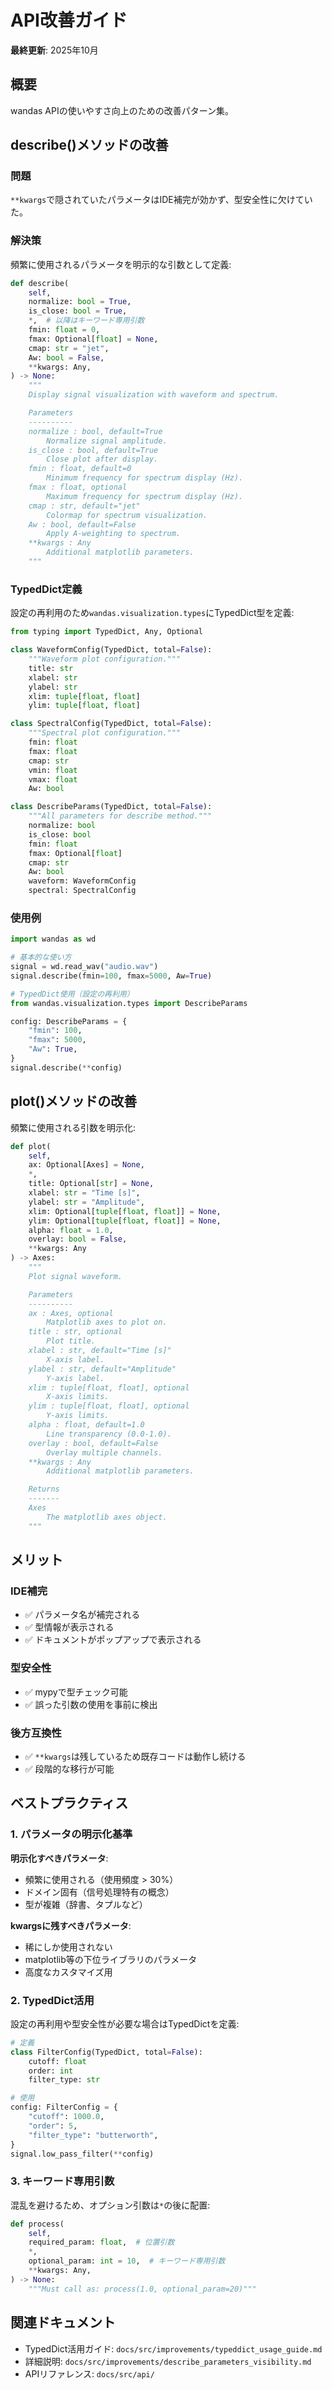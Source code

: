 # API改善ガイド

**最終更新**: 2025年10月

## 概要

wandas APIの使いやすさ向上のための改善パターン集。

## describe()メソッドの改善

### 問題

`**kwargs`で隠されていたパラメータはIDE補完が効かず、型安全性に欠けていた。

### 解決策

頻繁に使用されるパラメータを明示的な引数として定義:

```python
def describe(
    self,
    normalize: bool = True,
    is_close: bool = True,
    *,  # 以降はキーワード専用引数
    fmin: float = 0,
    fmax: Optional[float] = None,
    cmap: str = "jet",
    Aw: bool = False,
    **kwargs: Any,
) -> None:
    """
    Display signal visualization with waveform and spectrum.

    Parameters
    ----------
    normalize : bool, default=True
        Normalize signal amplitude.
    is_close : bool, default=True
        Close plot after display.
    fmin : float, default=0
        Minimum frequency for spectrum display (Hz).
    fmax : float, optional
        Maximum frequency for spectrum display (Hz).
    cmap : str, default="jet"
        Colormap for spectrum visualization.
    Aw : bool, default=False
        Apply A-weighting to spectrum.
    **kwargs : Any
        Additional matplotlib parameters.
    """
```

### TypedDict定義

設定の再利用のため`wandas.visualization.types`にTypedDict型を定義:

```python
from typing import TypedDict, Any, Optional

class WaveformConfig(TypedDict, total=False):
    """Waveform plot configuration."""
    title: str
    xlabel: str
    ylabel: str
    xlim: tuple[float, float]
    ylim: tuple[float, float]

class SpectralConfig(TypedDict, total=False):
    """Spectral plot configuration."""
    fmin: float
    fmax: float
    cmap: str
    vmin: float
    vmax: float
    Aw: bool

class DescribeParams(TypedDict, total=False):
    """All parameters for describe method."""
    normalize: bool
    is_close: bool
    fmin: float
    fmax: Optional[float]
    cmap: str
    Aw: bool
    waveform: WaveformConfig
    spectral: SpectralConfig
```

### 使用例

```python
import wandas as wd

# 基本的な使い方
signal = wd.read_wav("audio.wav")
signal.describe(fmin=100, fmax=5000, Aw=True)

# TypedDict使用（設定の再利用）
from wandas.visualization.types import DescribeParams

config: DescribeParams = {
    "fmin": 100,
    "fmax": 5000,
    "Aw": True,
}
signal.describe(**config)
```

## plot()メソッドの改善

頻繁に使用される引数を明示化:

```python
def plot(
    self,
    ax: Optional[Axes] = None,
    *,
    title: Optional[str] = None,
    xlabel: str = "Time [s]",
    ylabel: str = "Amplitude",
    xlim: Optional[tuple[float, float]] = None,
    ylim: Optional[tuple[float, float]] = None,
    alpha: float = 1.0,
    overlay: bool = False,
    **kwargs: Any
) -> Axes:
    """
    Plot signal waveform.

    Parameters
    ----------
    ax : Axes, optional
        Matplotlib axes to plot on.
    title : str, optional
        Plot title.
    xlabel : str, default="Time [s]"
        X-axis label.
    ylabel : str, default="Amplitude"
        Y-axis label.
    xlim : tuple[float, float], optional
        X-axis limits.
    ylim : tuple[float, float], optional
        Y-axis limits.
    alpha : float, default=1.0
        Line transparency (0.0-1.0).
    overlay : bool, default=False
        Overlay multiple channels.
    **kwargs : Any
        Additional matplotlib parameters.

    Returns
    -------
    Axes
        The matplotlib axes object.
    """
```

## メリット

### IDE補完

- ✅ パラメータ名が補完される
- ✅ 型情報が表示される
- ✅ ドキュメントがポップアップで表示される

### 型安全性

- ✅ mypyで型チェック可能
- ✅ 誤った引数の使用を事前に検出

### 後方互換性

- ✅ `**kwargs`は残しているため既存コードは動作し続ける
- ✅ 段階的な移行が可能

## ベストプラクティス

### 1. パラメータの明示化基準

**明示化すべきパラメータ**:

- 頻繁に使用される（使用頻度 > 30%）
- ドメイン固有（信号処理特有の概念）
- 型が複雑（辞書、タプルなど）

**kwargsに残すべきパラメータ**:

- 稀にしか使用されない
- matplotlib等の下位ライブラリのパラメータ
- 高度なカスタマイズ用

### 2. TypedDict活用

設定の再利用や型安全性が必要な場合はTypedDictを定義:

```python
# 定義
class FilterConfig(TypedDict, total=False):
    cutoff: float
    order: int
    filter_type: str

# 使用
config: FilterConfig = {
    "cutoff": 1000.0,
    "order": 5,
    "filter_type": "butterworth",
}
signal.low_pass_filter(**config)
```

### 3. キーワード専用引数

混乱を避けるため、オプション引数は`*`の後に配置:

```python
def process(
    self,
    required_param: float,  # 位置引数
    *,
    optional_param: int = 10,  # キーワード専用引数
    **kwargs: Any,
) -> None:
    """Must call as: process(1.0, optional_param=20)"""
```

## 関連ドキュメント

- TypedDict活用ガイド: `docs/src/improvements/typeddict_usage_guide.md`
- 詳細説明: `docs/src/improvements/describe_parameters_visibility.md`
- APIリファレンス: `docs/src/api/`
